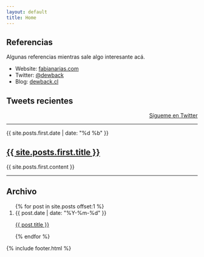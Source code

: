 ```yaml
---
layout: default
title: Home
---
```


Referencias
-----------

Algunas referencias mientras sale algo interesante acá.

* Website: [fabianarias.com][web]
* Twitter: [@dewback][twit]
* Blog: [dewback.cl][blog]

[web]: http://fabianarias.com
[twit]: http://twitter.com/dewback
[blog]: http://www.dewback.cl

Tweets recientes
----------------
<div id="twitter_div">
<ul id="twitter_update_list"></ul>
<a id="twitter-link" style="display:block;text-align:right;" href="http://twitter.com/dewback">Sígueme en Twitter</a>
</div>
<script src="http://twitter.com/javascripts/blogger.js" type="text/javascript"></script>
<script src="http://api.twitter.com/1/statuses/user_timeline.json?user_id=4680581&amp;count=4&amp;callback=twitterCallback2" type="text/javascript"></script>

<hr />

<article>
  <time datetime="{{ site.posts.first.date | xmlschema }}">{{ site.posts.first.date | date: "%d %b" }}</time>
  <h2><a href="{{ site.posts.first.url }}">{{ site.posts.first.title }}</a></h2>
  {{ site.posts.first.content }}
</article>
<hr>
<h2>Archivo</h2>
<ol id="archive">
  {% for post in site.posts offset:1 %}
    <li>
      <time datetime="{{ post.date | xmlschema }}">{{ post.date | date: "%Y-%m-%d" }}</time>
      <p><a href="{{ post.url }}">{{ post.title }}</a></p>
    </li>
  {% endfor %}
</ol>
{% include footer.html %}
